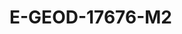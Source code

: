 <a name="material" />

# E-GEOD-17676-M2
<script type="application/ld+json">
  {
    "@context": "https://schema.org/",
    "@type": "ChemicalSubstance",
    "http://purl.org/dc/terms/conformsTo":
      {
        "@type": "CreativeWork",
        "@id": "https://bioschemas.org/profiles/ChemicalSubstance/0.4-RELEASE/"
      },
    "@id": "https://egonw.github.io/nanowiki/nanowiki429.html#material",
    "name": "E-GEOD-17676-M2",
    "sameAs: "http://127.0.0.1/mediawiki/index.php/Special:URIResolver/E-2DGEOD-2D17676-2DM2"
  }
</script>

